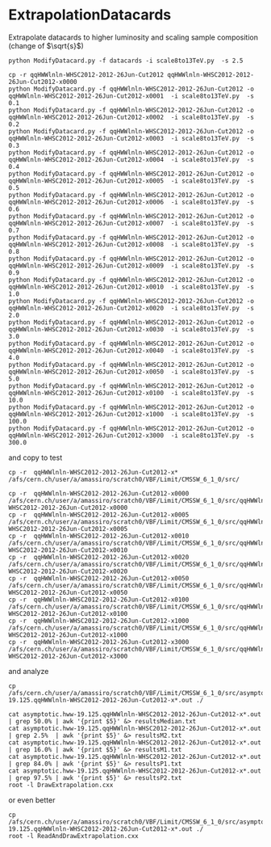 ExtrapolationDatacards
======================

Extrapolate datacards to higher luminosity and scaling sample composition (change of $\sqrt{s}$)


    python ModifyDatacard.py -f datacards -i scale8to13TeV.py  -s 2.5

    cp -r qqHWWlnln-WHSC2012-2012-26Jun-Cut2012 qqHWWlnln-WHSC2012-2012-26Jun-Cut2012-x0000
    python ModifyDatacard.py -f qqHWWlnln-WHSC2012-2012-26Jun-Cut2012 -o qqHWWlnln-WHSC2012-2012-26Jun-Cut2012-x0001  -i scale8to13TeV.py  -s 0.1
    python ModifyDatacard.py -f qqHWWlnln-WHSC2012-2012-26Jun-Cut2012 -o qqHWWlnln-WHSC2012-2012-26Jun-Cut2012-x0002  -i scale8to13TeV.py  -s 0.2
    python ModifyDatacard.py -f qqHWWlnln-WHSC2012-2012-26Jun-Cut2012 -o qqHWWlnln-WHSC2012-2012-26Jun-Cut2012-x0003  -i scale8to13TeV.py  -s 0.3
    python ModifyDatacard.py -f qqHWWlnln-WHSC2012-2012-26Jun-Cut2012 -o qqHWWlnln-WHSC2012-2012-26Jun-Cut2012-x0004  -i scale8to13TeV.py  -s 0.4
    python ModifyDatacard.py -f qqHWWlnln-WHSC2012-2012-26Jun-Cut2012 -o qqHWWlnln-WHSC2012-2012-26Jun-Cut2012-x0005  -i scale8to13TeV.py  -s 0.5
    python ModifyDatacard.py -f qqHWWlnln-WHSC2012-2012-26Jun-Cut2012 -o qqHWWlnln-WHSC2012-2012-26Jun-Cut2012-x0006  -i scale8to13TeV.py  -s 0.6
    python ModifyDatacard.py -f qqHWWlnln-WHSC2012-2012-26Jun-Cut2012 -o qqHWWlnln-WHSC2012-2012-26Jun-Cut2012-x0007  -i scale8to13TeV.py  -s 0.7
    python ModifyDatacard.py -f qqHWWlnln-WHSC2012-2012-26Jun-Cut2012 -o qqHWWlnln-WHSC2012-2012-26Jun-Cut2012-x0008  -i scale8to13TeV.py  -s 0.8
    python ModifyDatacard.py -f qqHWWlnln-WHSC2012-2012-26Jun-Cut2012 -o qqHWWlnln-WHSC2012-2012-26Jun-Cut2012-x0009  -i scale8to13TeV.py  -s 0.9
    python ModifyDatacard.py -f qqHWWlnln-WHSC2012-2012-26Jun-Cut2012 -o qqHWWlnln-WHSC2012-2012-26Jun-Cut2012-x0010  -i scale8to13TeV.py  -s 1.0
    python ModifyDatacard.py -f qqHWWlnln-WHSC2012-2012-26Jun-Cut2012 -o qqHWWlnln-WHSC2012-2012-26Jun-Cut2012-x0020  -i scale8to13TeV.py  -s 2.0
    python ModifyDatacard.py -f qqHWWlnln-WHSC2012-2012-26Jun-Cut2012 -o qqHWWlnln-WHSC2012-2012-26Jun-Cut2012-x0030  -i scale8to13TeV.py  -s 3.0
    python ModifyDatacard.py -f qqHWWlnln-WHSC2012-2012-26Jun-Cut2012 -o qqHWWlnln-WHSC2012-2012-26Jun-Cut2012-x0040  -i scale8to13TeV.py  -s 4.0
    python ModifyDatacard.py -f qqHWWlnln-WHSC2012-2012-26Jun-Cut2012 -o qqHWWlnln-WHSC2012-2012-26Jun-Cut2012-x0050  -i scale8to13TeV.py  -s 5.0
    python ModifyDatacard.py -f qqHWWlnln-WHSC2012-2012-26Jun-Cut2012 -o qqHWWlnln-WHSC2012-2012-26Jun-Cut2012-x0100  -i scale8to13TeV.py  -s 10.0
    python ModifyDatacard.py -f qqHWWlnln-WHSC2012-2012-26Jun-Cut2012 -o qqHWWlnln-WHSC2012-2012-26Jun-Cut2012-x1000  -i scale8to13TeV.py  -s 100.0
    python ModifyDatacard.py -f qqHWWlnln-WHSC2012-2012-26Jun-Cut2012 -o qqHWWlnln-WHSC2012-2012-26Jun-Cut2012-x3000  -i scale8to13TeV.py  -s 300.0


and copy to test

    cp -r  qqHWWlnln-WHSC2012-2012-26Jun-Cut2012-x*      /afs/cern.ch/user/a/amassiro/scratch0/VBF/Limit/CMSSW_6_1_0/src/

    cp -r  qqHWWlnln-WHSC2012-2012-26Jun-Cut2012-x0000   /afs/cern.ch/user/a/amassiro/scratch0/VBF/Limit/CMSSW_6_1_0/src/qqHWWlnln-WHSC2012-2012-26Jun-Cut2012-x0000
    cp -r  qqHWWlnln-WHSC2012-2012-26Jun-Cut2012-x0005   /afs/cern.ch/user/a/amassiro/scratch0/VBF/Limit/CMSSW_6_1_0/src/qqHWWlnln-WHSC2012-2012-26Jun-Cut2012-x0005
    cp -r  qqHWWlnln-WHSC2012-2012-26Jun-Cut2012-x0010   /afs/cern.ch/user/a/amassiro/scratch0/VBF/Limit/CMSSW_6_1_0/src/qqHWWlnln-WHSC2012-2012-26Jun-Cut2012-x0010
    cp -r  qqHWWlnln-WHSC2012-2012-26Jun-Cut2012-x0020   /afs/cern.ch/user/a/amassiro/scratch0/VBF/Limit/CMSSW_6_1_0/src/qqHWWlnln-WHSC2012-2012-26Jun-Cut2012-x0020
    cp -r  qqHWWlnln-WHSC2012-2012-26Jun-Cut2012-x0050   /afs/cern.ch/user/a/amassiro/scratch0/VBF/Limit/CMSSW_6_1_0/src/qqHWWlnln-WHSC2012-2012-26Jun-Cut2012-x0050
    cp -r  qqHWWlnln-WHSC2012-2012-26Jun-Cut2012-x0100   /afs/cern.ch/user/a/amassiro/scratch0/VBF/Limit/CMSSW_6_1_0/src/qqHWWlnln-WHSC2012-2012-26Jun-Cut2012-x0100
    cp -r  qqHWWlnln-WHSC2012-2012-26Jun-Cut2012-x1000   /afs/cern.ch/user/a/amassiro/scratch0/VBF/Limit/CMSSW_6_1_0/src/qqHWWlnln-WHSC2012-2012-26Jun-Cut2012-x1000
    cp -r  qqHWWlnln-WHSC2012-2012-26Jun-Cut2012-x3000   /afs/cern.ch/user/a/amassiro/scratch0/VBF/Limit/CMSSW_6_1_0/src/qqHWWlnln-WHSC2012-2012-26Jun-Cut2012-x3000


and analyze

    cp /afs/cern.ch/user/a/amassiro/scratch0/VBF/Limit/CMSSW_6_1_0/src/asymptotic.hww-19.125.qqHWWlnln-WHSC2012-2012-26Jun-Cut2012-x*.out ./

    cat asymptotic.hww-19.125.qqHWWlnln-WHSC2012-2012-26Jun-Cut2012-x*.out  | grep 50.0% | awk '{print $5}' &> resultsMedian.txt
    cat asymptotic.hww-19.125.qqHWWlnln-WHSC2012-2012-26Jun-Cut2012-x*.out  | grep 2.5%  | awk '{print $5}' &> resultsM2.txt
    cat asymptotic.hww-19.125.qqHWWlnln-WHSC2012-2012-26Jun-Cut2012-x*.out  | grep 16.0% | awk '{print $5}' &> resultsM1.txt
    cat asymptotic.hww-19.125.qqHWWlnln-WHSC2012-2012-26Jun-Cut2012-x*.out  | grep 84.0% | awk '{print $5}' &> resultsP1.txt
    cat asymptotic.hww-19.125.qqHWWlnln-WHSC2012-2012-26Jun-Cut2012-x*.out  | grep 97.5% | awk '{print $5}' &> resultsP2.txt
    root -l DrawExtrapolation.cxx

or even better

    cp /afs/cern.ch/user/a/amassiro/scratch0/VBF/Limit/CMSSW_6_1_0/src/asymptotic.hww-19.125.qqHWWlnln-WHSC2012-2012-26Jun-Cut2012-x*.out ./
    root -l ReadAndDrawExtrapolation.cxx
